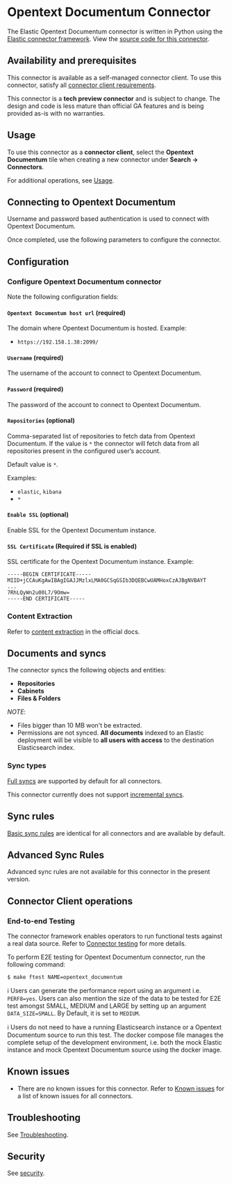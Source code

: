 # Opentext Documentum Connector

The Elastic Opentext Documentum connector is written in Python using the [Elastic connector framework](https://github.com/elastic/connectors/tree/main). View the [source code for this connector](https://github.com/elastic/connectors/blob/main/connectors/sources/opentext_documentum.py).

## Availability and prerequisites

This connector is available as a self-managed connector client.
To use this connector, satisfy all [connector client requirements](https://www.elastic.co/guide/en/enterprise-search/master/build-connector.html).

This connector is a **tech preview connector** and is subject to change. The design and code is less mature than official GA features and is being provided as-is with no warranties.

## Usage

To use this connector as a **connector client**, select the **Opentext Documentum** tile when creating a new connector under **Search -> Connectors**.

For additional operations, see [Usage](https://www.elastic.co/guide/en/enterprise-search/master/connectors-usage.html).

## Connecting to Opentext Documentum

Username and password based authentication is used to connect with Opentext Documentum.

Once completed, use the following parameters to configure the connector.

## Configuration

### Configure Opentext Documentum connector

Note the following configuration fields:

#### `Opentext Documentum host url`  (required)

The domain where Opentext Documentum is hosted. Example:

- `https://192.158.1.38:2099/`

#### `Username`  (required)

The username of the account to connect to Opentext Documentum.

#### `Password`  (required)

The password of the account to connect to Opentext Documentum.

#### `Repositories` (optional)

Comma-separated list of repositories to fetch data from Opentext Documentum. If the value is `*` the connector will fetch data from all repositories present in the configured user’s account.

Default value is `*`.

Examples:

- `elastic`, `kibana`
- `*`

#### `Enable SSL` (optional)

Enable SSL for the Opentext Documentum instance.

#### `SSL Certificate` (Required if SSL is enabled)

SSL certificate for the Opentext Documentum instance. Example:

```
-----BEGIN CERTIFICATE-----
MIID+jCCAuKgAwIBAgIGAJJMzlxLMA0GCSqGSIb3DQEBCwUAMHoxCzAJBgNVBAYT
...
7RhLQyWn2u00L7/9Omw=
-----END CERTIFICATE-----
```

### Content Extraction

Refer to [content extraction](https://www.elastic.co/guide/en/enterprise-search/current/connectors-content-extraction.html) in the official docs.

## Documents and syncs

The connector syncs the following objects and entities:
- **Repositories**
- **Cabinets**
- **Files & Folders**

*NOTE*:
- Files bigger than 10 MB won't be extracted.
- Permissions are not synced. **All documents** indexed to an Elastic deployment will be visible to **all users with access** to the destination Elasticsearch index.

### Sync types
[Full syncs](https://www.elastic.co/guide/en/enterprise-search/current/connectors-sync-types.html#connectors-sync-types-full) are supported by default for all connectors.

This connector currently does not support [incremental syncs](https://www.elastic.co/guide/en/enterprise-search/current/connectors-sync-types.html#connectors-sync-types-incremental).

## Sync rules

[Basic sync rules](https://www.elastic.co/guide/en/enterprise-search/current/sync-rules.html#sync-rules-basic) are identical for all connectors and are available by default.

## Advanced Sync Rules

Advanced sync rules are not available for this connector in the present version.

## Connector Client operations

### End-to-end Testing

The connector framework enables operators to run functional tests against a real data source. Refer to [Connector testing](https://www.elastic.co/guide/en/enterprise-search/master/build-connector.html#build-connector-testing) for more details.

To perform E2E testing for Opentext Documentum connector, run the following command:

```shell
$ make ftest NAME=opentext_documentum
```

ℹ️ Users can generate the performance report using an argument i.e. `PERF8=yes`. Users can also mention the size of the data to be tested for E2E test amongst SMALL, MEDIUM and LARGE by setting up an argument `DATA_SIZE=SMALL`. By Default, it is set to `MEDIUM`.

ℹ️ Users do not need to have a running Elasticsearch instance or a Opentext Documentum source to run this test. The docker compose file manages the complete setup of the development environment, i.e. both the mock Elastic instance and mock Opentext Documentum source using the docker image.

## Known issues

- There are no known issues for this connector. Refer to [Known issues](https://www.elastic.co/guide/en/enterprise-search/master/connectors-known-issues.html) for a list of known issues for all connectors.

## Troubleshooting

See [Troubleshooting](https://www.elastic.co/guide/en/enterprise-search/master/connectors-troubleshooting.html).

## Security

See [security](https://www.elastic.co/guide/en/enterprise-search/master/connectors-security.html).
